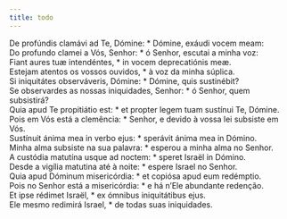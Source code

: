 ```yaml
---
title: todo
---
```

<div class="dropcap text-justify">De profúndis clamávi ad Te, Dómine: * Dómine, exáudi vocem meam:</div>
<div class="dropcap text-justify">Do profundo clamei a Vós, Senhor: * ó Senhor, escutai a minha voz:</div>
<div class="text-justify">Fiant aures tuæ intendéntes, * in vocem deprecatiónis meæ.</div>
<div class="text-justify">Estejam atentos os vossos ouvidos, * à voz da minha súplica.</div>
<div class="text-justify">Si iniquitátes observáveris, Dómine: * Dómine, quis sustinébit?</div>
<div class="text-justify">Se observardes as nossas iniquidades, Senhor: * ó Senhor, quem subsistirá?</div>
<div class="text-justify">Quia apud Te propitiátio est: * et propter legem tuam sustínui Te, Dómine.</div>
<div class="text-justify">Pois em Vós está a clemência: * Senhor, e devido à vossa lei subsiste em Vós.</div>
<div class="text-justify">Sustínuit ánima mea in verbo ejus: * sperávit ánima mea in Dómino.</div>
<div class="text-justify">Minha alma subsiste na sua palavra: * esperou a minha alma no Senhor.</div>
<div class="text-justify">A custódia matutína usque ad noctem: * speret Israël in Dómino.</div>
<div class="text-justify">Desde a vigília matutina até à noite: * espere Israel no Senhor.</div>
<div class="text-justify">Quia apud Dóminum misericórdia: * et copiósa apud eum redémptio.</div>
<div class="text-justify">Pois no Senhor está a misericórdia: * e há n’Ele abundante redenção.</div>
<div class="text-justify">Et ipse rédimet Israël, * ex ómnibus iniquitátibus ejus.</div>
<div class="text-justify">Ele mesmo redimirá Israel, * de todas suas iniquidades.</div>
